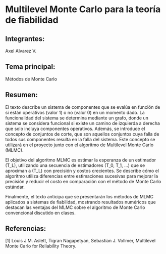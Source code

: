 # Multilevel Monte Carlo para la teoría de fiabilidad

## Integrantes:

Axel Alvarez V.

## Tema principal:

Métodos de Monte Carlo

## Resumen:

El texto describe un sistema de componentes que se evalúa en función de si están operativos (valor 1) o no (valor 0) en un momento dado. La funcionalidad del sistema se determina mediante un grafo, donde un sistema se considera funcional si existe un camino de izquierda a derecha que solo incluya componentes operativos. Además, se introduce el concepto de conjuntos de corte, que son aquellos conjuntos cuya falla de todos sus componentes resulta en la falla del sistema. Este concepto se utilizará en el proyecto junto con el algoritmo de Multilevel Monte Carlo (MLMC).

El objetivo del algoritmo MLMC es estimar la esperanza de un estimador \(T_L\), utilizando una secuencia de estimadores \(T_0, T_1, ...\) que se aproximan a \(T_L\) con precisión y costos crecientes. Se describe cómo el algoritmo utiliza diferencias entre estimaciones sucesivas para mejorar la precisión y reducir el costo en comparación con el método de Monte Carlo estándar.

Finalmente, el texto anticipa que se presentarán los métodos de MLMC aplicados a sistemas de fiabilidad, mostrando resultados numéricos que destacan las ventajas del MLMC sobre el algoritmo de Monte Carlo convencional discutido en clases.

## Referencias:

[1] Louis J.M. Aslett, Tigran Nagapetyan, Sebastian J. Vollmer, Multilevel Monte Carlo for Reliability Theory.
